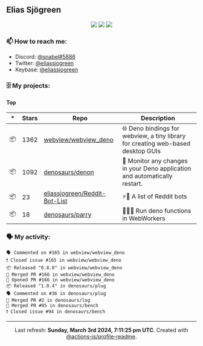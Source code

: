 ## Elias Sjögreen

<p align="center">
  <img src="https://img.shields.io/badge/🎂-dec. 2003-success" />
  <img src="https://img.shields.io/badge/🌎-Stockholm-informational" />
  <img src="https://img.shields.io/badge/👦-He/Him-informational" />
</p>

### 📫 How to reach me:

- Discord: [@snabel#5886](https://discord.com/users/267978757799673866)
- Twitter: [@eliassjogreen](https://twitter.com/eliassjogreen)
- Keybase: [@eliassjogreen](https://keybase.io/eliassjogreen)

### 🗄 My projects:

#### Top
|*|Stars|Repo|Description|
|---|---|---|---|
| 📦 | 1362 | [webview/webview_deno](https://github.com/webview/webview_deno) | 🌐 Deno bindings for webview, a tiny library for creating web-based desktop GUIs |
| 📦 | 1092 | [denosaurs/denon](https://github.com/denosaurs/denon) | 👀 Monitor any changes in your Deno application and automatically restart. |
| 📦 | 23 | [eliassjogreen/Reddit-Bot-List](https://github.com/eliassjogreen/Reddit-Bot-List) | ⚡️🤖 A list of Reddit bots |
| 📦 | 18 | [denosaurs/parry](https://github.com/denosaurs/parry) | 👷🏽‍♂️ Run deno functions in WebWorkers |

### 🗣 My activity:

```
🗣 Commented on #165 in webview/webview_deno
❗️ Closed issue #165 in webview/webview_deno
📦 Released "0.8.0" in webview/webview_deno
🎉 Merged PR #166 in webview/webview_deno
💪 Opened PR #166 in webview/webview_deno
📦 Released "1.0.4" in denosaurs/plug
🗣 Commented on #36 in denosaurs/plug
🎉 Merged PR #2 in denosaurs/log
🎉 Merged PR #95 in denosaurs/bench
❗️ Closed issue #94 in denosaurs/bench
```

------------
<p align="center">Last refresh: <b>Sunday, March 3rd 2024, 7:11:25 pm UTC</b>. Created with <a href=https://github.com/marketplace/actions/profile-readme>@actions-js/profile-readme</a>.</p>
